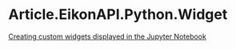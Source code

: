 # Article.EikonAPI.Python.Widget
[Creating custom widgets displayed in the Jupyter Notebook](https://developers.refinitiv.com/en/article-catalog/article/creating-custom-widgets-in-the-jupyter-notebook)
